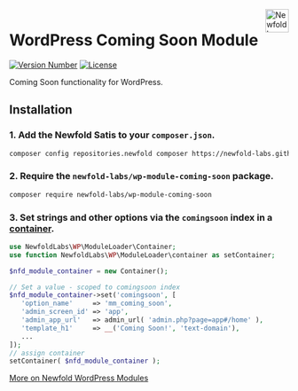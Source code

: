 <a href="https://newfold.com/" target="_blank">
    <img src="https://newfold.com/content/experience-fragments/newfold/site-header/master/_jcr_content/root/header/logo.coreimg.svg/1621395071423/newfold-digital.svg" alt="Newfold Logo" title="Newfold Digital" align="right" 
height="42" />
</a>

# WordPress Coming Soon Module
[![Version Number](https://img.shields.io/github/v/release/newfold-labs/wp-module-coming-soon?color=21a0ed&labelColor=333333)](https://github.com/newfold/wp-module-coming-soon/releases)
[![License](https://img.shields.io/github/license/newfold-labs/wp-module-coming-soon?labelColor=333333&color=666666)](https://raw.githubusercontent.com/newfold-labs/wp-module-coming-soon/master/LICENSE)

Coming Soon functionality for WordPress.

## Installation

### 1. Add the Newfold Satis to your `composer.json`.

 ```bash
 composer config repositories.newfold composer https://newfold-labs.github.io/satis/
 ```

### 2. Require the `newfold-labs/wp-module-coming-soon` package.

 ```bash
 composer require newfold-labs/wp-module-coming-soon
 ```
### 3. Set strings and other options via the `comingsoon` index in a [container](https://github.com/newfold-labs/wp-module-loader#container-container-).

 ```php
 use NewfoldLabs\WP\ModuleLoader\Container;
 use function NewfoldLabs\WP\ModuleLoader\container as setContainer;
 
 $nfd_module_container = new Container();
 
 // Set a value - scoped to comingsoon index
 $nfd_module_container->set('comingsoon', [
    'option_name'     => 'mm_coming_soon',
    'admin_screen_id' => 'app',
    'admin_app_url'   => admin_url( 'admin.php?page=app#/home' ),
    'template_h1'     => __('Coming Soon!', 'text-domain'),
    ...
 ]);
 // assign container
 setContainer( $nfd_module_container );
 ```

[More on Newfold WordPress Modules](https://github.com/newfold-labs/wp-module-loader)
